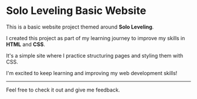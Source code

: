 # Solo Leveling Basic Website

This is a basic website project themed around **Solo Leveling**.

I created this project as part of my learning journey to improve my skills in **HTML** and **CSS**.  

It's a simple site where I practice structuring pages and styling them with CSS.

I'm excited to keep learning and improving my web development skills!

---

Feel free to check it out and give me feedback.
